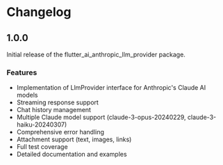 # Changelog

## 1.0.0

Initial release of the flutter_ai_anthropic_llm_provider package.

### Features
- Implementation of LlmProvider interface for Anthropic's Claude AI models
- Streaming response support
- Chat history management
- Multiple Claude model support (claude-3-opus-20240229, claude-3-haiku-20240307)
- Comprehensive error handling
- Attachment support (text, images, links)
- Full test coverage
- Detailed documentation and examples
